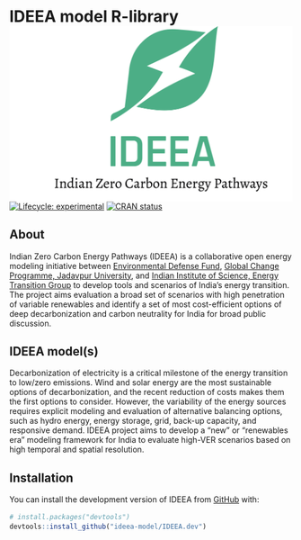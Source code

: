 
<!-- README.md is generated from README.Rmd. Please edit that file -->

# IDEEA model R-library <img src="man/figures/logo.png" align="right"/>

<!-- badges: start -->

[![Lifecycle:
experimental](https://img.shields.io/badge/lifecycle-experimental-orange.svg)](https://lifecycle.r-lib.org/articles/stages.html#experimental)
[![CRAN
status](https://www.r-pkg.org/badges/version/IDEEA.dev)](https://CRAN.R-project.org/package=IDEEA.dev)

<!-- badges: end -->

## About

Indian Zero Carbon Energy Pathways (IDEEA) is a collaborative open
energy modeling initiative between [Environmental Defense
Fund](www.edf.org), [Global Change Programme, Jadavpur
University](http://juglobalchangeprogram.org/gcp/), and [Indian
Institute of Science, Energy Transition Group](https://iisc.ac.in/) to
develop tools and scenarios of India’s energy transition. The project
aims evaluation a broad set of scenarios with high penetration of
variable renewables and identify a set of most cost-efficient options of
deep decarbonization and carbon neutrality for India for broad public
discussion.

## IDEEA model(s)

Decarbonization of electricity is a critical milestone of the energy
transition to low/zero emissions. Wind and solar energy are the most
sustainable options of decarbonization, and the recent reduction of
costs makes them the first options to consider. However, the variability
of the energy sources requires explicit modeling and evaluation of
alternative balancing options, such as hydro energy, energy storage,
grid, back-up capacity, and responsive demand. IDEEA project aims to
develop a “new” or “renewables era” modeling framework for India to
evaluate high-VER scenarios based on high temporal and spatial
resolution.

## Installation

You can install the development version of IDEEA from
[GitHub](https://github.com/) with:

``` r
# install.packages("devtools")
devtools::install_github("ideea-model/IDEEA.dev")
```

